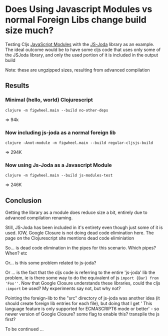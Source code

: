 # Does Using Javascript Modules vs normal Foreign Libs change build size much?

Testing Cljs [JavaScript Modules](https://clojurescript.org/guides/javascript-modules) with 
the [JS-Joda](https://github.com/js-joda/js-joda) library as an example. The ideal outcome would
be to have some cljs code that uses only some of the JSJoda library, and only the used portion
of it is included in the output build

Note: these are ungzipped sizes, resulting from advanced compilation

## Results

### Minimal  (hello, world) Clojurescript

`clojure -m figwheel.main --build no-other-deps`

=> 94k

### Now including js-joda as a normal foreign lib

`clojure -Anot-module -m figwheel.main --build regular-cljsjs-build`

=> 294K

### Now using Js-Joda as a Javascript Module 

`clojure -m figwheel.main --build js-modules-test`

=> 246K

## Conclusion

Getting the library as a module does reduce size a bit, entirely due to advanced compilation
renaming. 

Still, JS-Joda has been included in it's entirety even though just some of it is used. IOW, Google 
Closure is not doing dead code elimination here. The page on the Clojurescript site mentions dead code
eliminiation
 
So... is dead code elimination in the pipes for this scenario. Which pipes? When? etc

Or... is this some problem related to js-joda?

Or ... is the fact that the cljs code is referring to the entire 'js-joda' lib the problem,
ie is there some way to do the equivalent of js `import {Bar} from 'Foo''`. Now that Google Closure
understands these libraries, could the cljs `:import` be used? My experiments say not, but why not?

Pointing the foreign-lib to the "src" directory of js-joda was another idea (it should create
foreign lib entries for each file), but doing that 
I get ' This language feature is only supported for ECMASCRIPT6 mode or better' - so newer version 
of Google Closure? some flag to enable this? transpile the js first?

To be continued ...